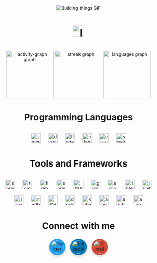 <div align="center">
  <img src="https://media.giphy.com/media/v1.Y2lkPTc5MGI3NjExYzcyZ2JvOHhjNW1vZWNzaDVhd29tc3QydjJ5aXRxZ2s1NmV3ejg1NCZlcD12MV9pbnRlcm5hbF9naWZfYnlfaWQmY3Q9Zw/ztiMB40sHttjmsS5j4/giphy-downsized-large.gif" alt="Building things GIF" />
</div>
<h4 align="center" style="font-size: 34px;"><strong> <img src="https://upload.wikimedia.org/wikipedia/en/4/41/Flag_of_India.svg" alt="India Flag" style="width: 34px; vertical-align: middle;"></strong></h4>



<div align="center">
  <img src="https://github-readme-activity-graph.vercel.app/graph?username=Sachan-aditya&theme=github-dark" height="150" alt="activity-graph graph" />
  <img src="https://streak-stats.demolab.com?user=Sachan-aditya&locale=en&mode=daily&theme=github_dark&hide_border=false&border_radius=5" height="150" alt="streak graph" />
  <img src="https://github-readme-stats.vercel.app/api/top-langs?username=Sachan-aditya&locale=en&hide_title=false&layout=compact&card_width=320&langs_count=5&theme=github_dark&hide_border=false" height="150" alt="languages graph" />
</div>

<h2 align="center" style="font-size: 28px;"><strong>Programming Languages</strong></h2>

<div align="center">
  <img src="https://cdn.jsdelivr.net/gh/devicons/devicon/icons/java/java-original.svg" height="30" alt="java logo" style="margin: 10px;" />
  <img src="https://cdn.jsdelivr.net/gh/devicons/devicon/icons/dart/dart-original.svg" height="30" alt="dart logo" style="margin: 10px;" />
  <img src="https://cdn.jsdelivr.net/gh/devicons/devicon/icons/flutter/flutter-original.svg" height="30" alt="flutter logo" style="margin: 10px;" />
  <img src="https://cdn.jsdelivr.net/gh/devicons/devicon/icons/c/c-original.svg" height="30" alt="c logo" style="margin: 10px;" />
  <img src="https://cdn.jsdelivr.net/gh/devicons/devicon/icons/cplusplus/cplusplus-original.svg" height="30" alt="c++ logo" style="margin: 10px;" />
  <img src="https://cdn.jsdelivr.net/gh/devicons/devicon/icons/svelte/svelte-original.svg" height="30" alt="svelte logo" style="margin: 10px;" />
</div>
</div>

<h2 align="center" style="font-size: 28px;"><strong>Tools and Frameworks</strong></h2>
<div align="center">
  <img src="https://cdn.jsdelivr.net/gh/devicons/devicon/icons/spring/spring-original.svg" height="30" alt="spring logo" style="margin: 10px;" />
  <img src="https://cdn.jsdelivr.net/gh/devicons/devicon/icons/tomcat/tomcat-original.svg" height="30" alt="tomcat logo" style="margin: 10px;" />
  <img src="https://cdn.jsdelivr.net/gh/devicons/devicon/icons/firebase/firebase-plain.svg" height="30" alt="firebase logo" style="margin: 10px;" />
    <img src="https://img.icons8.com/?size=100&id=NAq49sHXDSy5&format=png&color=000000" height="30" alt="springboot logo" style="margin: 10px;" />
  <img src="https://cdn.jsdelivr.net/gh/devicons/devicon/icons/maven/maven-original.svg" height="30" alt="maven logo" style="margin: 10px;" />
  <img src="https://cdn.jsdelivr.net/gh/devicons/devicon/icons/gradle/gradle-original.svg" height="30" alt="gradle logo" style="margin: 10px;" />
  <img src="https://cdn.jsdelivr.net/gh/devicons/devicon/icons/eclipse/eclipse-original.svg" height="30" alt="eclipse logo" style="margin: 10px;" />
  <img src="https://cdn.jsdelivr.net/gh/devicons/devicon/icons/intellij/intellij-original.svg" height="30" alt="intellij logo" style="margin: 10px;" />
  <img src="https://cdn.jsdelivr.net/gh/devicons/devicon/icons/junit/junit-original.svg" height="30" alt="junit logo" style="margin: 10px;" />
  <img src="https://cdn.jsdelivr.net/gh/devicons/devicon/icons/java/java-original.svg" height="30" alt="java logo" style="margin: 10px;" />
  <img src="https://cdn.jsdelivr.net/gh/devicons/devicon/icons/redhat/redhat-original.svg" height="30" alt="redhat logo" style="margin: 10px;" />
  <img src="https://cdn.jsdelivr.net/gh/devicons/devicon/icons/mysql/mysql-original.svg" height="30" alt="mysql logo" style="margin: 10px;" />
  <img src="https://cdn.jsdelivr.net/gh/devicons/devicon/icons/docker/docker-original.svg" height="30" alt="docker logo" style="margin: 10px;" />
  <img src="https://cdn.jsdelivr.net/gh/devicons/devicon/icons/kubernetes/kubernetes-original.svg" height="30" alt="kubernetes logo" style="margin: 10px;" />
  <img src="https://cdn.jsdelivr.net/gh/devicons/devicon/icons/appwrite/appwrite-original.svg" height="30" alt="appwrite logo" style="margin: 10px;" />
  <img src="https://cdn.jsdelivr.net/gh/devicons/devicon/icons/androidstudio/androidstudio-original.svg" height="30" alt="android studio logo" style="margin: 10px;" />
    <img src="https://img.icons8.com/?size=100&id=43035&format=png&color=000000" height="30" alt="appwrite logo" style="margin: 10px;" />
  

</div>

<h2 align="center" style="font-size: 28px;"><strong>Connect with me</strong></h2>
<div align="center" style="display: flex; justify-content: center; gap: 15px;">
  <a href="https://twitter.com/isachan_x" target="_blank" style="text-decoration: none;">
    <img src="https://raw.githubusercontent.com/maurodesouza/profile-readme-generator/master/src/assets/icons/social/twitter/default.svg" width="42" height="42" alt="Twitter" style="border-radius: 50%; background-color: #1DA1F2; padding: 5px; box-shadow: 0 4px 8px rgba(0, 0, 0, 0.2);" />
  </a>
  <a href="https://linkedin.com/in/aditya-sachan-91679a241" target="_blank" style="text-decoration: none;">
    <img src="https://raw.githubusercontent.com/maurodesouza/profile-readme-generator/master/src/assets/icons/social/linkedin/default.svg" width="42" height="42" alt="LinkedIn" style="border-radius: 50%; background-color: #0077B5; padding: 5px; box-shadow: 0 4px 8px rgba(0, 0, 0, 0.2);" />
  </a>
  <a href="mailto:sachanaditya207@gmail.com" target="_blank" style="text-decoration: none;">
    <img src="https://raw.githubusercontent.com/maurodesouza/profile-readme-generator/master/src/assets/icons/social/gmail/default.svg" width="42" height="42" alt="Gmail" style="border-radius: 50%; background-color: #D14836; padding: 5px; box-shadow: 0 4px 8px rgba(0, 0, 0, 0.2);" />
  </a>
</div>

</div>

